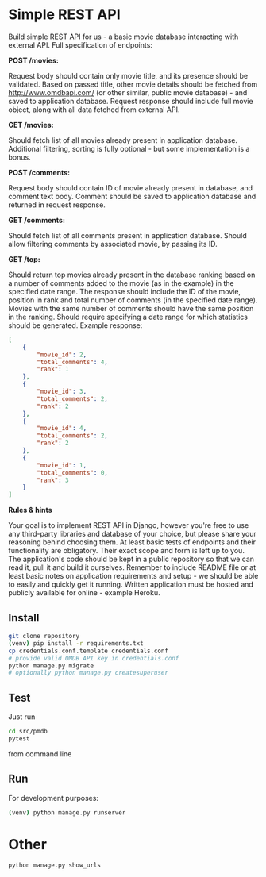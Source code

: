 # Simple REST API

Build simple REST API for us - a basic movie database interacting with external API.
Full specification of endpoints:

**POST /movies:**

Request body should contain only movie title, and its presence should be validated.
Based on passed title, other movie details should be fetched from http://www.omdbapi.com/ (or other similar, public movie database) - and saved to application database.
Request response should include full movie object, along with all data fetched from external API.

**GET /movies:**

Should fetch list of all movies already present in application database.
Additional filtering, sorting is fully optional - but some implementation is a bonus.

**POST /comments:**

Request body should contain ID of movie already present in database, and comment text body.
Comment should be saved to application database and returned in request response.

**GET /comments:**

Should fetch list of all comments present in application database.
Should allow filtering comments by associated movie, by passing its ID.

**GET /top:**

Should return top movies already present in the database ranking based on a number of comments added to the movie (as in the example) in the specified date range. The response should include the ID of the movie, position in rank and total number of comments (in the specified date range).
Movies with the same number of comments should have the same position in the ranking.
Should require specifying a date range for which statistics should be generated.
Example response:

```json
[
    {
        "movie_id": 2,
        "total_comments": 4,
        "rank": 1
    },
    {
        "movie_id": 3,
        "total_comments": 2,
        "rank": 2
    },
    {
        "movie_id": 4,
        "total_comments": 2,
        "rank": 2
    },
    {
        "movie_id": 1,
        "total_comments": 0,
        "rank": 3
    }
]
```

**Rules & hints**

Your goal is to implement REST API in Django, however you're free to use any third-party libraries and database of your choice, but please share your reasoning behind choosing them.
At least basic tests of endpoints and their functionality are obligatory. Their exact scope and form is left up to you.
The application's code should be kept in a public repository so that we can read it, pull it and build it ourselves. Remember to include README file or at least basic notes on application requirements and setup - we should be able to easily and quickly get it running.
Written application must be hosted and publicly available for online - example Heroku.

## Install
```bash
git clone repository
(venv) pip install -r requirements.txt
cp credentials.conf.template credentials.conf
# provide valid OMDB API key in credentials.conf
python manage.py migrate
# optionally python manage.py createsuperuser
```

## Test
Just run
```bash
cd src/pmdb
pytest
```
from command line

## Run
For development purposes:
```bash
(venv) python manage.py runserver
```

# Other

```
python manage.py show_urls
```
